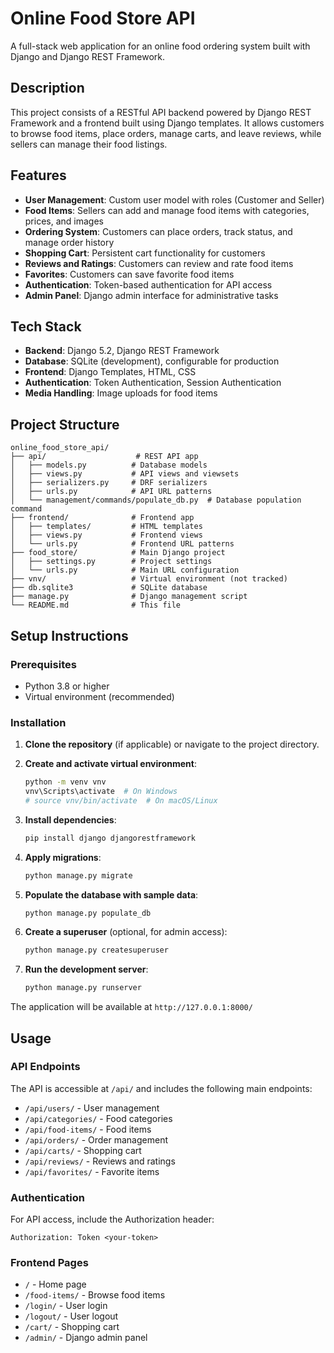 # Online Food Store API

A full-stack web application for an online food ordering system built with Django and Django REST Framework.

## Description

This project consists of a RESTful API backend powered by Django REST Framework and a frontend built using Django templates. It allows customers to browse food items, place orders, manage carts, and leave reviews, while sellers can manage their food listings.

## Features

- **User Management**: Custom user model with roles (Customer and Seller)
- **Food Items**: Sellers can add and manage food items with categories, prices, and images
- **Ordering System**: Customers can place orders, track status, and manage order history
- **Shopping Cart**: Persistent cart functionality for customers
- **Reviews and Ratings**: Customers can review and rate food items
- **Favorites**: Customers can save favorite food items
- **Authentication**: Token-based authentication for API access
- **Admin Panel**: Django admin interface for administrative tasks

## Tech Stack

- **Backend**: Django 5.2, Django REST Framework
- **Database**: SQLite (development), configurable for production
- **Frontend**: Django Templates, HTML, CSS
- **Authentication**: Token Authentication, Session Authentication
- **Media Handling**: Image uploads for food items

## Project Structure

```
online_food_store_api/
├── api/                    # REST API app
│   ├── models.py          # Database models
│   ├── views.py           # API views and viewsets
│   ├── serializers.py     # DRF serializers
│   ├── urls.py            # API URL patterns
│   └── management/commands/populate_db.py  # Database population command
├── frontend/              # Frontend app
│   ├── templates/         # HTML templates
│   ├── views.py           # Frontend views
│   └── urls.py            # Frontend URL patterns
├── food_store/            # Main Django project
│   ├── settings.py        # Project settings
│   └── urls.py            # Main URL configuration
├── vnv/                   # Virtual environment (not tracked)
├── db.sqlite3             # SQLite database
├── manage.py              # Django management script
└── README.md              # This file
```

## Setup Instructions

### Prerequisites

- Python 3.8 or higher
- Virtual environment (recommended)

### Installation

1. **Clone the repository** (if applicable) or navigate to the project directory.

2. **Create and activate virtual environment**:
   ```bash
   python -m venv vnv
   vnv\Scripts\activate  # On Windows
   # source vnv/bin/activate  # On macOS/Linux
   ```

3. **Install dependencies**:
   ```bash
   pip install django djangorestframework
   ```

4. **Apply migrations**:
   ```bash
   python manage.py migrate
   ```

5. **Populate the database with sample data**:
   ```bash
   python manage.py populate_db
   ```

6. **Create a superuser** (optional, for admin access):
   ```bash
   python manage.py createsuperuser
   ```

7. **Run the development server**:
   ```bash
   python manage.py runserver
   ```

The application will be available at `http://127.0.0.1:8000/`

## Usage

### API Endpoints

The API is accessible at `/api/` and includes the following main endpoints:

- `/api/users/` - User management
- `/api/categories/` - Food categories
- `/api/food-items/` - Food items
- `/api/orders/` - Order management
- `/api/carts/` - Shopping cart
- `/api/reviews/` - Reviews and ratings
- `/api/favorites/` - Favorite items

### Authentication

For API access, include the Authorization header:
```
Authorization: Token <your-token>
```

### Frontend Pages

- `/` - Home page
- `/food-items/` - Browse food items
- `/login/` - User login
- `/logout/` - User logout
- `/cart/` - Shopping cart
- `/admin/` - Django admin panel


